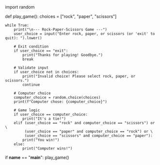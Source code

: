 import random

def play_game():
    choices = ["rock", "paper", "scissors"]

    while True:
        print("\n--- Rock-Paper-Scissors Game ---")
        user_choice = input("Enter rock, paper, or scissors (or 'exit' to quit): ").lower()

        # Exit condition
        if user_choice == "exit":
            print("Thanks for playing! Goodbye.")
            break

        # Validate input
        if user_choice not in choices:
            print("Invalid choice! Please select rock, paper, or scissors.")
            continue

        # Computer choice
        computer_choice = random.choice(choices)
        print(f"Computer chose: {computer_choice}")

        # Game logic
        if user_choice == computer_choice:
            print("It's a tie!")
        elif (user_choice == "rock" and computer_choice == "scissors") or \
             (user_choice == "paper" and computer_choice == "rock") or \
             (user_choice == "scissors" and computer_choice == "paper"):
            print("You win!")
        else:
            print("Computer wins!")

if __name__ == "__main__":
    play_game()

